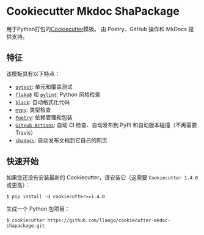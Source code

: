 # Cookiecutter Mkdoc ShaPackage

用于Python打包的[Cookiecutter](https://github.com/cookiecutter/cookiecutter)模板。 由 Poetry、GitHub 操作和 MkDocs 提供支持。 

## 特征 
该模板具有以下特点：
  - [`pytest`](https://github.com/pytest-dev/pytest):  单元和覆盖测试 
  - [`flake8`](https://github.com/PyCQA/flake8) 和 [`pylint`](https://github.com/PyCQA/pylint):  Python 风格检查 
  - [`black`](https://github.com/psf/black): 自动格式化代码 
  - [`mypy`](https://github.com/python/mypy): 类型检查 
  - [`Poetry`](https://github.com/python-poetry/poetry): 依赖管理和包装 
  - [`GitHub Actions`](https://github.com/features/actions): 自动 CI 检查、自动发布到 PyPi 和自动版本碰撞（不再需要 Travis） 
  - [`shadocs`](https://github.com/llango/shadocs): 自动发布文档到它自己的网页 

## 快速开始 
如果您还没有安装最新的 Cookiecutter，请安装它（这需要 `Cookiecutter 1.4.0` 或更高）：

`$ pip install -U cookiecutter>=1.4.0`

生成一个 Python 包项目：

`$ cookiecutter https://github.com/llango/cookiecutter-mkdoc-shapackage.git`
